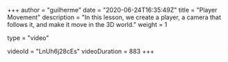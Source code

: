 +++
author = "guilherme"
date = "2020-06-24T16:35:49Z"
title = "Player Movement"
description = "In this lesson, we create a player, a camera that follows it, and make it move in the 3D world."
weight = 1

type = "video"

videoId = "LnUh6j28cEs"
videoDuration = 883
+++

